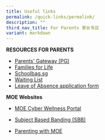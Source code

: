 ```yaml
---
title: Useful links
permalink: /quick-links/permalink/
description: ""
third_nav_title: For Parents 家长专区
variant: markdown
---
```

**RESOURCES FOR PARENTS**


* [Parents' Gateway (PG)](https://pg.moe.edu.sg/faq)
* [Families for Life](https://familiesforlife.sg/Parenting/Pages/Home.aspx?utm_source=SEM&gclid=CjwKCAjw-eKpBhAbEiwAqFL0mvxGyrBe60wD6YPdfD5hHBQkv302vu5TMgiLqGpJmdN--x0kUT1lWxoCDL0QAvD_BwE)
* [Schoolbag.sg](https://www.schoolbag.edu.sg/)
* [Waiting List](https://form.gov.sg/5d43ad992779fc00128970a1)
*  [Leave of Absence application form](https://www.poiching.moe.edu.sg/announcements/leave-of-absence-application-form/)

**MOE Websites**

* [MOE Cyber Wellness Portal](https://www.moe.gov.sg/education-in-sg/our-programmes/cyber-wellness)

* [Subject Based Banding (SBB)](https://www.moe.gov.sg/primary/curriculum/subject-based-banding)
* [Parenting with MOE](https://www.instagram.com/parentingwith.moesg/?utm_medium=copy_link)